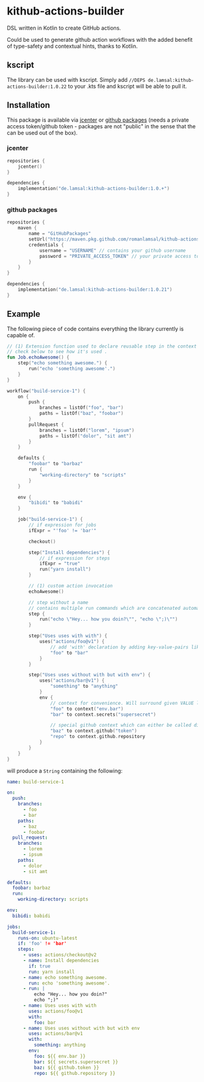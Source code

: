 # kithub-actions-builder
DSL written in Kotlin to create GitHub actions.

Could be used to generate github action workflows with the added benefit of type-safety 
and contextual hints, thanks to Kotlin.

## kscript
The library can be used with kscript. 
Simply add ``//DEPS de.lamsal:kithub-actions-builder:1.0.22`` to your .kts file and kscript will be able to pull it.

## Installation
This package is available via [jcenter](https://bintray.com/romanlamsal/maven/kithub-actions-builder) or 
[github packages](https://github.com/romanlamsal/kithub-actions-builder/packages) 
(needs a private access token/github token - packages are not "public" in the sense that the can
be used out of the box).

### jcenter
````kotlin
repositories {
	jcenter()
}

dependencies {
	implementation("de.lamsal:kithub-actions-builder:1.0.+")
}
````

### github packages
````kotlin
repositories {
	maven {
		name = "GitHubPackages"
		setUrl("https://maven.pkg.github.com/romanlamsal/kithub-actions-builder")
		credentials {
			username = "USERNAME" // contains your github username
			password = "PRIVATE_ACCESS_TOKEN" // your private access token/github token (must be able to read:package)
		}
	}
}

dependencies {
	implementation("de.lamsal:kithub-actions-builder:1.0.21")
}
````

## Example
The following piece of code contains everything the library currently is capable of.
<!--EXAMPLECODE-->
```kotlin
// (1) Extension function used to declare reusable step in the context of Job
// check below to see how it's used .
fun Job.echoAwesome() {
    step("echo something awesome.") {
        run("echo 'something awesome'.")
    }
}

workflow("build-service-1") {
    on {
        push {
            branches = listOf("foo", "bar")
            paths = listOf("baz", "foobar")
        }
        pullRequest {
            branches = listOf("lorem", "ipsum")
            paths = listOf("dolor", "sit amt")
        }
    }

    defaults {
        "foobar" to "barbaz"
        run {
            "working-directory" to "scripts"
        }
    }

    env {
        "bibidi" to "babidi"
    }

    job("build-service-1") {
        // if expression for jobs
        ifExpr = "'foo' != 'bar'"

        checkout()

        step("Install dependencies") {
            // if expression for steps
            ifExpr = "true"
            run("yarn install")
        }

        // (1) custom action invocation
        echoAwesome()

        // step without a name
        // contains multiple run commands which are concatenated automatically
        step {
            run("echo \"Hey... how you doin?\"", "echo \";)\"")
        }

        step("Uses uses with with") {
            uses("actions/foo@v1") {
                // add 'with' declaration by adding key-value-pairs like so
                "foo" to "bar"
            }
        }

        step("Uses uses without with but with env") {
            uses("actions/bar@v1") {
                "something" to "anything"
            }
            env {
                // context for convenience. Will surround given VALUE like "${{ VALUE }}".
                "foo" to context("env.bar")
                "bar" to context.secrets("supersecret")

                // special github context which can either be called directly or by constant values
                "baz" to context.github("token")
                "repo" to context.github.repository
            }
        }
    }
}
```

will produce a ``String`` containing the following:
<!--EXAMPLECODE-->
```yaml
name: build-service-1

on:
  push:
    branches:
      - foo
      - bar
    paths:
      - baz
      - foobar
  pull_request:
    branches:
      - lorem
      - ipsum
    paths:
      - dolor
      - sit amt

defaults:
  foobar: barbaz
  run:
    working-directory: scripts

env:
  bibidi: babidi

jobs:
  build-service-1:
    runs-on: ubuntu-latest
    if: 'foo' != 'bar'
    steps:
      - uses: actions/checkout@v2
      - name: Install dependencies
        if: true
        run: yarn install
      - name: echo something awesome.
        run: echo 'something awesome'.
      - run: |
          echo "Hey... how you doin?"
          echo ";)"
      - name: Uses uses with with
        uses: actions/foo@v1
        with:
          foo: bar
      - name: Uses uses without with but with env
        uses: actions/bar@v1
        with:
          something: anything
        env:
          foo: ${{ env.bar }}
          bar: ${{ secrets.supersecret }}
          baz: ${{ github.token }}
          repo: ${{ github.repository }}
```
